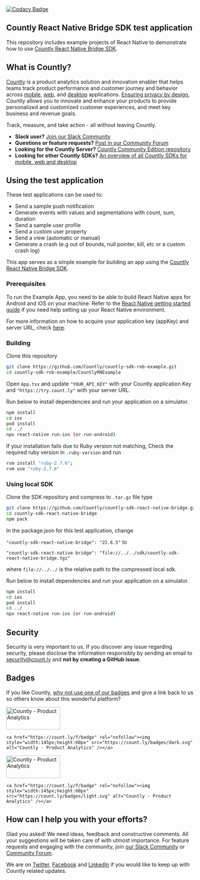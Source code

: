 [![Codacy Badge](https://app.codacy.com/project/badge/Grade/5632f066ad7646a7beec7f3b50000ee1)](https://www.codacy.com/gh/Countly/countly-sdk-cordova-example/dashboard?utm_source=github.com&amp;utm_medium=referral&amp;utm_content=Countly/countly-sdk-cordova-example&amp;utm_campaign=Badge_Grade)

## Countly React Native Bridge SDK test application

This repository includes example projects of React Native to demonstrate how to use [Countly React Native Bridge SDK](https://github.com/Countly/countly-sdk-react-native-bridge).

## What is Countly?
[Countly](https://count.ly) is a product analytics solution and innovation enabler that helps teams track product performance and customer journey and behavior across [mobile](https://count.ly/mobile-analytics), [web](http://count.ly/web-analytics),
and [desktop](https://count.ly/desktop-analytics) applications. [Ensuring privacy by design](https://count.ly/privacy-by-design), Countly allows you to innovate and enhance your products to provide personalized and customized customer experiences, and meet key business and revenue goals.

Track, measure, and take action - all without leaving Countly.

* **Slack user?** [Join our Slack Community](https://slack.count.ly)
* **Questions or feature requests?** [Post in our Community Forum](https://support.count.ly/hc/en-us/community/topics)
* **Looking for the Countly Server?** [Countly Community Edition repository](https://github.com/Countly/countly-server)
* **Looking for other Countly SDKs?** [An overview of all Countly SDKs for mobile, web and desktop](https://support.count.ly/hc/en-us/articles/360037236571-Downloading-and-Installing-SDKs#officially-supported-sdks)

## Using the test application

These test applications can be used to:

* Send a sample push notification
* Generate events with values and segmentations with count, sum, duration
* Send a sample user profile
* Send a custom user property
* Send a view (automatic or manual)
* Generate a crash (e.g out of bounds, null pointer, kill, etc or a custom crash log)

This app serves as a simple example for building an app using the [Countly React Native Bridge SDK](https://github.com/Countly/countly-sdk-react-native-bridge).

### Prerequisites
To run the Example App, you need to be able to build React Native apps for Android and iOS on your machine.
Refer to the [React Native getting started guide](https://reactnative.dev/docs/0.61/enviroment-setup) if you need help setting up your React Native environment.

For more information on how to acquire your application key (appKey) and server URL, check [here](https://support.count.ly/hc/en-us/articles/900000908046-Getting-started-with-SDKs#acquiring-your-application-key-and-server-url).

### Building
Clone this repository
```sh
git clone https://github.com/Countly/countly-sdk-rnb-example.git
cd countly-sdk-rnb-example/CountlyRNExample
```
Open `App.tsx` and update `"YOUR_API_KEY"` with your Countly application Key and `"https://try.count.ly"` with your server URL.

Run below to install dependencies and run your application on a simulator.
```sh
npm install
cd ios
pod install
cd ../
npx react-native run-ios (or run-android)
```

If your installation fails due to Ruby version not matching,
Check the required ruby version in `.ruby-version` and run
```sh
rvm install "ruby-2.7.6";
rvm use "ruby-2.7.6"
```

### Using local SDK
Clone the SDK repository and compress to `.tar.gz` file type
```sh
git clone https://github.com/Countly/countly-sdk-react-native-bridge.git
cd countly-sdk-react-native-bridge
npm pack
```
In the package.json for this test application, change 

`"countly-sdk-react-native-bridge": "22.6.5"` to 

`"countly-sdk-react-native-bridge": "file://../../sdk/countly-sdk-react-native-bridge.tgz"`

where `file://../../` is the relative path to the compressed local sdk.

Run below to install dependencies and run your application on a simulator.
```sh
npm install
cd ios
pod install
cd ../
npx react-native run-ios (or run-android)
```

## Security
Security is very important to us. If you discover any issue regarding security, please disclose the information responsibly by sending an email to security@count.ly and **not by creating a GitHub issue**.

## Badges
If you like Countly, [why not use one of our badges](https://count.ly/brand-assets) and give a link back to us so others know about this wonderful platform?

<a href="https://count.ly/f/badge" rel="nofollow"><img style="width:145px;height:60px" src="https://count.ly/badges/dark.svg?v2" alt="Countly - Product Analytics" /></a>

```JS
<a href="https://count.ly/f/badge" rel="nofollow"><img style="width:145px;height:60px" src="https://count.ly/badges/dark.svg" alt="Countly - Product Analytics" /></a>
```

<a href="https://count.ly/f/badge" rel="nofollow"><img style="width:145px;height:60px" src="https://count.ly/badges/light.svg?v2" alt="Countly - Product Analytics" /></a>

```JS
<a href="https://count.ly/f/badge" rel="nofollow"><img style="width:145px;height:60px" src="https://count.ly/badges/light.svg" alt="Countly - Product Analytics" /></a>
```

## How can I help you with your efforts?
Glad you asked! We need ideas, feedback and constructive comments. All your suggestions will be taken care of with utmost importance. For feature requests and engaging with the community, join [our Slack Community](https://slack.count.ly) or [Community Forum](https://support.count.ly/hc/en-us/community/topics).

We are on [Twitter](http://twitter.com/gocountly), [Facebook](https://www.facebook.com/Countly) and [LinkedIn](https://www.linkedin.com/company/countly) if you would like to keep up with Countly related updates.